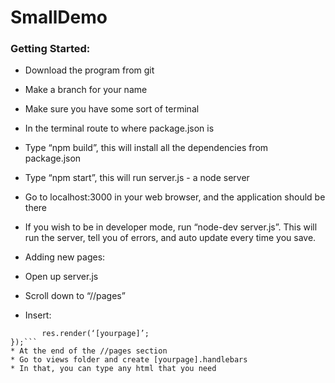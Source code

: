 # SmallDemo
### Getting Started:
* Download the program from git
* Make a branch for your name
* Make sure you have some sort of terminal
* In the terminal route to where package.json is
* Type “npm build”, this will install all the dependencies from package.json
* Type “npm start”, this will run server.js - a node server
* Go to localhost:3000 in your web browser, and the application should be there
* If you wish to be in developer mode, run “node-dev server.js”. This will run the server, tell you of errors, and auto update every time you save.

* Adding new pages:
 * Open up server.js
 * Scroll down to “//pages”
 * Insert:
 ```app.get(‘/[yourpage]’, function(req,res){
		res.render(‘[yourpage]’;
});```
 * At the end of the //pages section
 * Go to views folder and create [yourpage].handlebars
 * In that, you can type any html that you need
